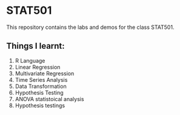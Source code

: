 # STAT501
This repository contains the labs and demos for the class STAT501.

## Things I learnt:
1. R Language
2. Linear Regression
3. Multivariate Regression
4. Time Series Analysis
5. Data Transformation
5. Hypothesis Testing
6. ANOVA statistoical analysis
7. Hypothesis testings
